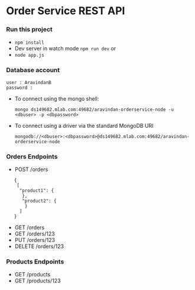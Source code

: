 # Order Service REST API 

### Run this project

- `npm install`
- Dev server in watch mode `npm run dev`  or
- `node app.js`

### Database account

```
user : AravindanB
password : 
```
- To connect using the mongo shell:

  ` mongo ds149682.mlab.com:49682/aravindan-orderservice-node -u <dbuser> -p <dbpassword> `

- To connect using a driver via the standard MongoDB URI 

  `mongodb://<dbuser>:<dbpassword>@ds149682.mlab.com:49682/aravindan-orderservice-node`




### Orders Endpoints

- POST /orders 

```
   {
    [
     "product1": {
      },
      "product2": {
       }
     ]
   }
```
- GET /orders
- GET /orders/123
- PUT /orders/123
- DELETE /orders/123

### Products Endpoints

- GET /products
- GET /products/123

